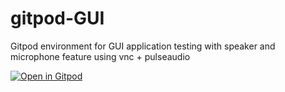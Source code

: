 # gitpod-GUI
Gitpod environment for GUI application testing with speaker and microphone feature using vnc + pulseaudio

[![Open in Gitpod](https://gitpod.io/button/open-in-gitpod.svg)](https://gitpod.io#github.com/hachimetsu/Gitpod-GUI-and-Audio-Interaction)
